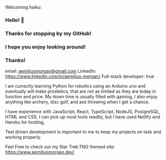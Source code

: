 Welcoming haiku:

### Hello! 👋

### Thanks for stopping by my GitHub!

### I hope you enjoy looking around!

### Thanks!

email: aemiliusmorgan@gmail.com
LinkedIn: https://www.linkedin.com/in/aemilius-morgan/
Full-stack developer: true

I am currectly learning Python for robotics using an Arduino uno and eventually will make prostetics,
that are not as limited as they are today in function and price.
My down time is usually filled with gaming, I also enjoy anything like archery, disc golf, 
and axe throwing when I get a chance.

I have experience with JavaScript, React, TypeScript, NodeJS, PostgreSQL, HTML and CSS.
I can pick up most tools readily, but I have used Netlify and Heroku for hosting, 

Test driven development is important to me to keep my projects on task and working properly.

Feel Free to check out my Star Trek:TNG themed site:
https://www.aemiliusmorgan.dev/
